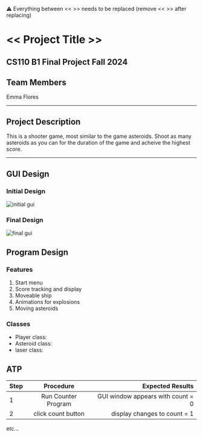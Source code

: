 
:warning: Everything between << >> needs to be replaced (remove << >> after replacing)

# << Project Title >>
## CS110 B1 Final Project Fall 2024

## Team Members

Emma Flores

***

## Project Description

This is a shooter game, most similar to the game asteroids. Shoot as many asteroids as you can for the duration of the game and acheive the highest score. 

***    

## GUI Design

### Initial Design

![initial gui](assets/gui.jpg)

### Final Design

![final gui](assets/finalgui.jpg)

## Program Design

### Features

1. Start menu
2. Score tracking and display
3. Moveable ship 
4. Animations for explosions
5. Moving asteroids

### Classes

- Player class: 
- Asteroid class:
- laser class: 

## ATP

| Step                 |Procedure             |Expected Results                   |
|----------------------|:--------------------:|----------------------------------:|
|  1                   | Run Counter Program  |GUI window appears with count = 0  |
|  2                   | click count button   | display changes to count = 1      |
etc...
